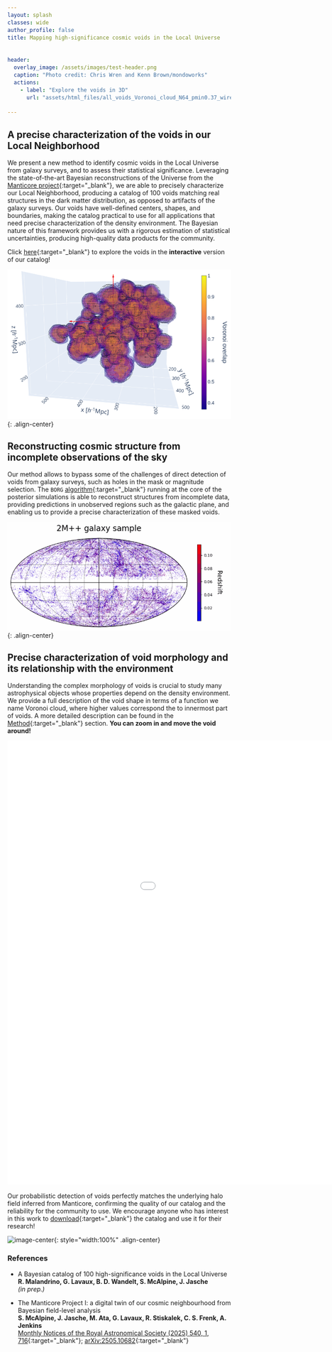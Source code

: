 ```yaml
---
layout: splash
classes: wide
author_profile: false
title: Mapping high-significance cosmic voids in the Local Universe


header:
  overlay_image: /assets/images/test-header.png
  caption: "Photo credit: Chris Wren and Kenn Brown/mondoworks"
  actions:
    - label: "Explore the voids in 3D"
      url: "assets/html_files/all_voids_Voronoi_cloud_N64_pmin0.37_wireframe.html"

---
```





## A precise characterization of the voids in our Local Neighborhood


We present a new method to identify cosmic voids in the Local Universe from galaxy surveys, and to assess their statistical significance.
Leveraging the state-of-the-art Bayesian reconstructions of the Universe from the [Manticore project](https://cosmictwin.org){:target="_blank"}, we are able to precisely characterize our Local Neighborhood, producing a catalog of 100 voids matching real structures in the dark matter distribution, as opposed to artifacts of the galaxy surveys. 
Our voids have well-defined centers, shapes, and boundaries, making the catalog practical to use for all applications that need precise characterization of the density environment. The Bayesian nature of this framework provides us with a rigorous estimation of statistical uncertainties, producing high-quality data products for the community. <br>

Click [here](assets/html_files/all_voids_Voronoi_cloud_N64_pmin0.37_wireframe.html){:target="_blank"} to explore the voids in the <b>interactive</b> version of our catalog!




<!-- 
<div>
  <iframe id="allVoids"
    title="Full catalog of voids"
    src="assets/html_files/all_voids_Voronoi_cloud_N64_pmin0.37_wireframe.html"
    width='1200'
    height='900'
    frameborder='0'
    >
  </iframe>
</div>
-->

![image-right](/assets/images/all_clouds.png){: .align-center}



## Reconstructing cosmic structure from incomplete observations of the sky

Our method allows to bypass some of the challenges of direct detection of voids from galaxy surveys, such as holes in the mask or magnitude selection. The ```BORG``` [algorithm](https://academic.oup.com/mnras/article/432/2/894/1020272){:target="_blank"} running at the core of the posterior simulations is able to reconstruct structures from incomplete data, providing predictions in unobserved regions such as the galactic plane, and enabling us to provide a precise characterization of these masked voids.

![image-right](/assets/gifs/voids_on_the_sky_galCoord.gif){: .align-center}



## Precise characterization of void morphology and its relationship with the environment

Understanding the complex morphology of voids is crucial to study many astrophysical objects whose properties depend on the density environment.
We provide a full description of the void shape in terms of a function we name Voronoi cloud, where higher values correspond the to innermost part of voids. A more detailed description can be found in the [Method](_pages/Method.md){:target="_blank"} section. **You can zoom in and move the void around!**

<div>
  <iframe id="exampleVoid"
    title="Single void morphology"
    src="VoidGallery/Void10/void_10_Voronoi_cloud_N32_with_galaxies.html"
    width='1200'
    height='1000'
    frameborder='0'
    >
  </iframe>
</div>



Our probabilistic detection of voids perfectly matches the underlying halo field inferred from Manticore, confirming the quality of our catalog and the reliability for the community to use. We encourage anyone who has interest in this work to [download](_pages/Download.md){:target="_blank"} the catalog and use it for their research! 


![image-center](/VoidGallery/Void10/void_10_z_slices_withMarginal.gif){: style="width:100%" .align-center}






### References

* A Bayesian catalog of 100 high-significance voids in the Local Universe <br>
<b> R. Malandrino, G. Lavaux, B. D. Wandelt, S. McAlpine, J. Jasche </b> <br>
<i> (in prep.) </i>

* The Manticore Project I: a digital twin of our cosmic neighbourhood from Bayesian field-level analysis <br>
<b> S. McAlpine, J. Jasche, M. Ata, G. Lavaux, R. Stiskalek, C. S. Frenk, A. Jenkins </b> <br>
[Monthly Notices of the Royal Astronomical Society (2025) 540, 1, 716](https://academic.oup.com/mnras/article/540/1/716/8128029){:target="_blank"}; [arXiv:2505.10682](https://arxiv.org/pdf/2505.10682){:target="_blank"}
